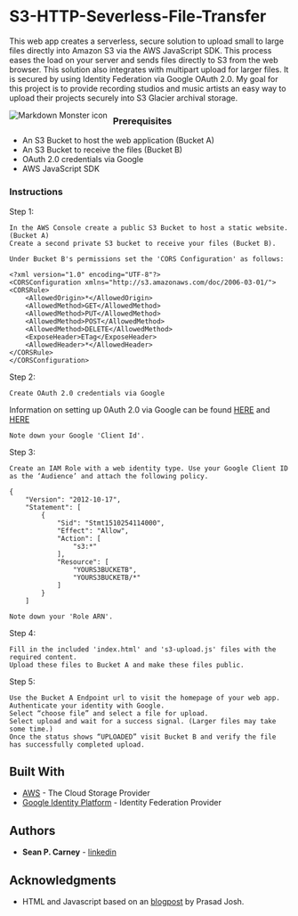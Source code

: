 # S3-HTTP-Severless-File-Transfer

This web app creates a serverless, secure solution to upload small to large files directly into Amazon S3 via the AWS JavaScript SDK. This process eases the load on your server and sends files directly to S3 from the web browser. This solution also integrates with multipart upload for larger files. It is secured by using Identity Federation via Google OAuth 2.0. My goal for this project is to provide recording studios and music artists an easy way to upload their projects securely into S3 Glacier archival storage.

<img src="http://u.cubeupload.com/seanplaysmusic/FileUploaderSS.png"
     alt="Markdown Monster icon"
     style="float: left; margin-right: 10px;" />


### Prerequisites


* An S3 Bucket to host the web application (Bucket A)
* An S3 Bucket to receive the files (Bucket B)
* OAuth 2.0 credentials via Google
* AWS JavaScript SDK


### Instructions

Step 1:

```
In the AWS Console create a public S3 Bucket to host a static website. (Bucket A)
Create a second private S3 bucket to receive your files (Bucket B).

Under Bucket B's permissions set the 'CORS Configuration' as follows:
```

```
<?xml version="1.0" encoding="UTF-8"?>
<CORSConfiguration xmlns="http://s3.amazonaws.com/doc/2006-03-01/">
<CORSRule>
    <AllowedOrigin>*</AllowedOrigin>
    <AllowedMethod>GET</AllowedMethod>
    <AllowedMethod>PUT</AllowedMethod>
    <AllowedMethod>POST</AllowedMethod>
    <AllowedMethod>DELETE</AllowedMethod>
    <ExposeHeader>ETag</ExposeHeader>
    <AllowedHeader>*</AllowedHeader>
</CORSRule>
</CORSConfiguration>
```

Step 2:

```
Create OAuth 2.0 credentials via Google
```
Information on setting up 0Auth 2.0 via Google can be found  [HERE](https://docs.aws.amazon.com/sdk-for-javascript/v2/developer-guide/loading-browser-credentials-federated-id.html) and [HERE](https://blog.codecentric.de/en/2018/04/accessing-aws-resources-with-google-sign-in/)
```
Note down your Google 'Client Id'.
```

Step 3:

```
Create an IAM Role with a web identity type. Use your Google Client ID as the ‘Audience’ and attach the following policy.
```

```
{
    "Version": "2012-10-17",
    "Statement": [
        {
            "Sid": "Stmt1510254114000",
            "Effect": "Allow",
            "Action": [
                "s3:*"
            ],
            "Resource": [
                "YOURS3BUCKETB",
                "YOURS3BUCKETB/*"
            ]
        }
    ]
```

```
Note down your 'Role ARN'.
```

Step 4:
```
Fill in the included 'index.html' and 's3-upload.js' files with the required content.
Upload these files to Bucket A and make these files public.
```

Step 5:

```
Use the Bucket A Endpoint url to visit the homepage of your web app.
Authenticate your identity with Google.
Select “choose file” and select a file for upload.
Select upload and wait for a success signal. (Larger files may take some time.)
Once the status shows “UPLOADED” visit Bucket B and verify the file has successfully completed upload.
```

## Built With

* [AWS](https://aws.amazon.com/) - The Cloud Storage Provider
* [Google Identity Platform](https://developers.google.com/identity/) - Identity Federation Provider

## Authors

* **Sean P. Carney** -  [linkedin](https://www.linkedin.com/in/seanpatrickcarney/)

## Acknowledgments

* HTML and Javascript based on an [blogpost](https://medium.com/faun/summary-667d0fdbcdae)  by Prasad Josh.
